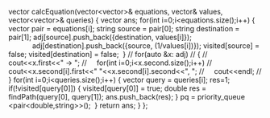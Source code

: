 vector<double> calcEquation(vector<vector<string>>& equations, vector<double>& values, vector<vector<string>>& queries) {
vector<double> ans;
for(int i=0;i<equations.size();i++)
{
vector<string> pair = equations[i];
string source = pair[0];
string destination = pair[1];
adj[source].push_back({destination, values[i]});                                               adj[destination].push_back({source, (1/values[i])});
visited[source] = false;
visited[destination] = false;
​
}
// for(auto &x: adj)
// {
//     cout<<x.first<<" -> ";
//     for(int i=0;i<x.second.size();i++)
//         cout<<x.second[i].first<<" "<<x.second[i].second<<", ";
//     cout<<endl;
// }
for(int i=0;i<queries.size();i++)
{
vector<string> query = queries[i];
res=1;
if(!visited[query[0]])
{
visited[query[0]] = true;
double res = findPath(query[0], query[1]);
ans.push_back(res);
}
pq = priority_queue <pair<double,string>>();
​
}
return ans;
}
};
```